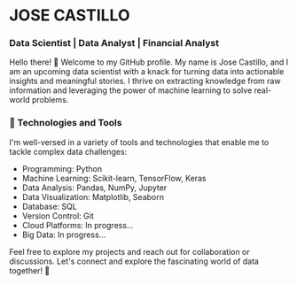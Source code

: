 # JOSE CASTILLO

### Data Scientist | Data Analyst | Financial Analyst

Hello there! 👋 Welcome to my GitHub profile. My name is Jose Castillo, and I am an upcoming data scientist with a knack for turning data into actionable insights and meaningful stories. I thrive on extracting knowledge from raw information and leveraging the power of machine learning to solve real-world problems.

### 🔧 Technologies and Tools
I'm well-versed in a variety of tools and technologies that enable me to tackle complex data challenges:

- Programming: Python
- Machine Learning: Scikit-learn, TensorFlow, Keras
- Data Analysis: Pandas, NumPy, Jupyter
- Data Visualization: Matplotlib, Seaborn
- Database: SQL
- Version Control: Git
- Cloud Platforms: In progress...
- Big Data: In progress...

Feel free to explore my projects and reach out for collaboration or discussions. Let's connect and explore the fascinating world of data together! 🚀

<!--
**josecastillofl/josecastillofl** is a ✨ _special_ ✨ repository because its `README.md` (this file) appears on your GitHub profile.

Here are some ideas to get you started:

- 🔭 I’m currently working on ...
- 🌱 I’m currently learning ...
- 👯 I’m looking to collaborate on ...
- 🤔 I’m looking for help with ...
- 💬 Ask me about ...
- 📫 How to reach me: ...
- 😄 Pronouns: ...
- ⚡ Fun fact: ...
-->

